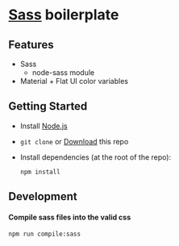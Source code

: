 [Sass](https://sass-lang.com/) boilerplate
==================


Features
----------

- Sass
  - node-sass module
- Material + Flat UI color variables

Getting Started
----------------

- Install [Node.js](https://nodejs.org/) 
- `git clone` or [Download](https://github.com/Alexodes/sass-boilerplate/archive/master.zip) this repo
- Install dependencies (at the root of the repo):

    ```
    npm install
    ```

Development
------------

#### Compile sass files into the valid css

```
npm run compile:sass
```

